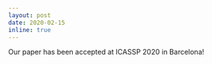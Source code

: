 ```yaml
---
layout: post
date: 2020-02-15
inline: true
---
```


Our paper has been accepted at ICASSP 2020 in Barcelona!
